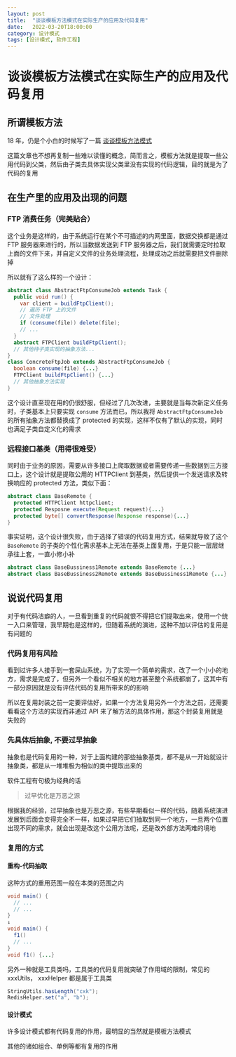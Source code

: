 ```yaml
---
layout: post
title:  "谈谈模板方法模式在实际生产的应用及代码复用"
date:   2022-03-20T18:00:00
category: 设计模式
tags: [设计模式, 软件工程]
---
```


# 谈谈模板方法模式在实际生产的应用及代码复用

## 所谓模板方法

18 年，仍是个小白的时候写了一篇 [谈谈模板方法模式](http://ismy.wang/java/2018/12/21/%E8%B0%88%E8%B0%88%E6%A8%A1%E6%9D%BF%E6%96%B9%E6%B3%95%E6%A8%A1%E5%BC%8F.html)

这篇文章也不想再复制一些难以读懂的概念，简而言之，模板方法就是提取一些公用代码到父类，然后由子类去具体实现父类里没有实现的代码逻辑，目的就是为了代码的复用

## 在生产里的应用及出现的问题

### FTP 消费任务（完美贴合）

这个业务是这样的，由于系统运行在某个不可描述的内网里面，数据交换都是通过 FTP 服务器来进行的，所以当数据发送到 FTP 服务器之后，我们就需要定时拉取上面的文件下来，并自定义文件的业务处理流程，处理成功之后就需要把文件删除掉

所以就有了这么样的一个设计：

```java
abstract class AbstractFtpConsumeJob extends Task {
  public void run() {
    var client = buildFtpClient();
    // 遍历 FTP 上的文件
    // 文件处理
    if (consume(file)) delete(file);
    // ...
  }
  abstract FTPClient buildFtpClient();
  // 其他待子类实现的抽象方法...
}
class ConcreteFtpJob extends AbstractFtpConsumeJob {
  boolean consume(file) {...}
  FTPClient buildFtpClient() {...}
  // 其他抽象方法实现
}
```

这个设计直至现在用的仍很舒服，但经过了几次改进，主要就是当每次新定义任务时，子类基本上只要实现 `consume` 方法而已，所以我将 `AbstractFtpConsumeJob` 的所有抽象方法都替换成了 protected 的实现，这样不仅有了默认的实现，同时也满足子类自定义化的需求

### 远程接口基类（用得很难受）

同时由于业务的原因，需要从许多接口上爬取数据或者需要传递一些数据到三方接口上，这个设计就是提取公用的 HTTPClient 到基类，然后提供一个发送请求及转换响应的 protected 方法，类似下面：

```java
abstract class BaseRemote {
  protected HTTPClient httpclient;
  protected Resposne execute(Request request){...}
  protected byte[] convertResponse(Response response){...}
}
```

事实证明，这个设计很失败，由于选择了错误的代码复用方式，结果就导致了这个 `BaseRemote` 的子类的个性化需求基本上无法在基类上面复用，于是只能一层层继承往上套，一直小修小补

```java
abstract class BaseBussiness1Remote extends BaseRemote {...}
abstract class BaseBussiness2Remote extends BaseBussiness1Remote {...}
```

## 说说代码复用

对于有代码洁癖的人，一旦看到重复的代码就恨不得把它们提取出来，使用一个统一入口来管理，我早期也是这样的，但随着系统的演进，这种不加以评估的复用是有问题的

### 代码复用有风险

看到过许多人接手到一套屎山系统，为了实现一个简单的需求，改了一个小小的地方，需求是完成了，但另外一个看似不相关的地方甚至整个系统都崩了，这其中有一部分原因就是没有评估代码的复用所带来的的影响

所以在复用封装之前一定要评估好，如果一个方法复用另外一个方法之前，还需要看看这个方法的实现而非通过 API 来了解方法的具体作用，那这个封装复用就是失败的

### 先具体后抽象, 不要过早抽象

抽象也是代码复用的一种，对于上面构建的那些抽象基类，都不是从一开始就设计抽象类，都是从一堆堆极为相似的类中提取出来的

软件工程有句极为经典的话

> 过早优化是万恶之源

根据我的经验，过早抽象也是万恶之源，有些早期看似一样的代码，随着系统演进发展到后面会变得完全不一样，如果过早把它们抽取到同一个地方，一旦两个位置出现不同的需求，就会出现是改这个公用方法呢，还是改外部方法两难的境地

### 复用的方式

#### 重构-代码抽取

这种方式的重用范围一般在本类的范围之内

```java
void main() {
  // ...
  // ...
}
↓
void main() {
  f1()
  // ...
}
void f1() {...}
```

另外一种就是工具类吗，工具类的代码复用就突破了作用域的限制，常见的 xxxUtils， xxxHelper 都是属于工具类

```java
StringUtils.hasLength("cxk");
RedisHelper.set("a", "b");
```

#### 设计模式

许多设计模式都有代码复用的作用，最明显的当然就是模板方法模式

其他的诸如组合、单例等都有复用的作用

